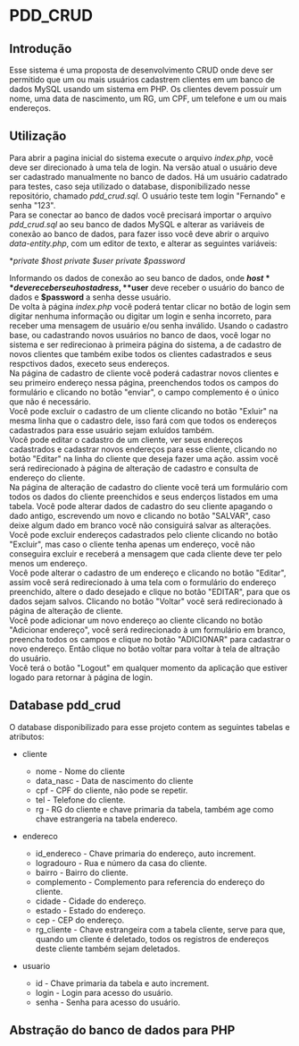 # PDD_CRUD

## Introdução

Esse sistema é uma proposta de desenvolvimento CRUD onde deve ser permitido que um ou mais usuários cadastrem clientes em um banco de dados MySQL usando um sistema em PHP.
Os clientes devem possuir um nome, uma data de nascimento, um RG, um CPF, um telefone e um ou mais endereços.

## Utilização

Para abrir a pagina inicial do sistema execute o arquivo *index.php*, você deve ser direcionado à uma tela de login. Na versão atual o usuário deve ser cadastrado manualmente no banco de dados. Há um usuário cadatrado para testes, caso seja utilizado o database, disponibilizado nesse repositório, chamado *pdd_crud.sql*. O usuário teste tem login "Fernando" e senha "123".<br />
Para se conectar ao banco de dados você precisará importar o arquivo *pdd_crud.sql* ao seu banco de dados MySQL e alterar as variáveis de conexão ao banco de dados, para fazer isso você deve abrir o arquivo *data-entity.php*, com um editor de texto, e alterar as seguintes variáveis:<br />
  
   **private $host
	private $user
	private $password*
	
  
  Informando os dados de conexão ao seu banco de dados, onde **$host** deve receber seu host adress, **$user** deve receber o usuário do banco de dados e **$password** a senha desse usuário.<br />
  De volta à página *index.php* você poderá tentar clicar no botão de login sem digitar nenhuma informação ou digitar um login e senha incorreto, para receber uma mensagem de usuário e/ou senha inválido. Usando o cadastro base, ou cadastrando novos usuários no banco de daos, você logar no sistema e ser redirecionao à primeira página do sistema, a de cadastro de novos clientes que também exibe todos os clientes cadastrados e seus respctivos dados, execeto seus endereços.<br />
  Na página de cadastro de cliente você poderá cadastrar novos clientes e seu primeiro endereço nessa página, preenchendos todos os campos do formulário e clicando no botão "enviar", o campo complemento é o único que não é necessário.<br />
  Você pode excluir o cadastro de um cliente clicando no botão "Exluir" na mesma linha que o cadastro dele, isso fará com que todos os endereços cadastrados para esse usuário sejam exluídos também. <br />
  Você pode editar o cadastro de um cliente, ver seus endereços cadastrados e cadastrar novos endereços para esse cliente, clicando no botão "Editar" na linha do cliente que deseja fazer uma ação. assim você será redirecionado à página de alteração de cadastro e consulta de endereço do cliente.<br />
  Na página de alteração de cadastro do cliente você terá um formulário com todos os dados do cliente preenchidos e seus enderços listados em uma tabela. Você pode alterar dados de cadastro do seu cliente apagando o dado antigo, escrevendo um novo e clicando no botão "SALVAR", caso deixe algum dado em branco você não consiguirá salvar as alterações.<br />
  Você pode excluir endereços cadastrados pelo cliente clicando no botão "Excluir", mas caso o cliente tenha apenas um endereço, você não conseguira excluir e receberá a mensagem que cada cliente deve ter pelo menos um endereço.<br />
  Você pode alterar o cadastro de um endereço e clicando no botão "Editar", assim você será redirecionado à uma tela com o formulário do endereço preenchido, altere o dado desejado e clique no botão "EDITAR", para que os dados sejam salvos. Clicando no botão "Voltar" você será redirecionado à página de alteração de cliente.<br />
  Você pode adicionar um novo endereço ao cliente clicando no botão "Adicionar endereço", você será redirecionado à um formulário em branco, preencha todos os campos e clique no botão "ADICIONAR" para cadastrar o novo endereço. Então clique no botão voltar para voltar à tela de altração do usuário.<br />
  Você terá o botão "Logout" em qualquer momento da aplicação que estiver logado para retornar à página de login.<br />
  
  ## Database pdd_crud
  
  O database disponibilizado para esse projeto contem as seguintes tabelas e atributos:
  
  * cliente
  	* nome - Nome do cliente
	* data_nasc - Data de nascimento do cliente
	* cpf - CPF do cliente, não pode se repetir.
	* tel - Telefone do cliente. 
	* rg - RG do cliente e chave primaria da tabela, também age como chave estrangeria na tabela endereco.
	
  * endereco
  	* id_endereco - Chave primaria do endereço, auto increment.
	* logradouro - Rua e número da casa do cliente.
	* bairro - Bairro do cliente.
	* complemento - Complemento para referencia do endereço do cliente.
	* cidade - Cidade do endereço.
	* estado - Estado do endereço.
	* cep - CEP do endereço.
	* rg_cliente - Chave estrangeira com a tabela cliente, serve para que, quando um cliente é deletado, todos os registros de endereços deste cliente também sejam deletados.
	
  * usuario
  	* id - Chave primaria da tabela e auto increment.
	* login - Login para acesso do usuário.
	* senha - Senha para acesso do usuário.
	
  ## Abstração do banco de dados para PHP
  
    
